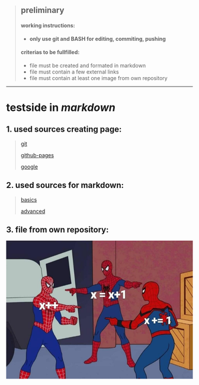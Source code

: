 > ## preliminary
> 
> #### working instructions:
>
> * **only use git and BASH for editing, commiting, pushing**
> 
> #### criterias to be fullfilled:
>
> * file must be created and formated in markdown
> * file must contain a few external links
> * file must contain at least one image from own repository




--------------------------------------------------------------------------



# testside in _markdown_


## 1. used sources creating page:
> [git](https://github.com/taitruong/git-started)
>
> [github-pages](https://pages.github.com/)
>
> [google](http://www.google.com)

## 2. used sources for markdown:
> [basics](https://www.markdownguide.org/basic-syntax/)
>
> [advanced](https://guides.github.com/features/mastering-markdown/)

## 3. file from own repository:
![repo-image](https://github.com/KlugeCh/exercises/blob/master/spiderware.png)
